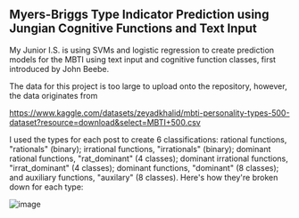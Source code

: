 ## Myers-Briggs Type Indicator Prediction using Jungian Cognitive Functions and Text Input

My Junior I.S. is using SVMs and logistic regression to create prediction models for the MBTI using text input and cognitive function classes, first introduced by John Beebe.

The data for this project is too large to upload onto the repository, however, the data originates from 

https://www.kaggle.com/datasets/zeyadkhalid/mbti-personality-types-500-dataset?resource=download&select=MBTI+500.csv

I used the types for each post to create 6 classifications: rational functions, "rationals" (binary); irrational functions, "irrationals" (binary); dominant rational functions, "rat_dominant" (4 classes); dominant irrational functions, "irrat_dominant" (4 classes); dominant functions, "dominant" (8 classes); and auxiliary functions, "auxilary" (8 classes). Here's how they're broken down for each type:

![image](https://github.com/user-attachments/assets/acc03f87-bc92-40c9-8119-aaf753e7071a)
